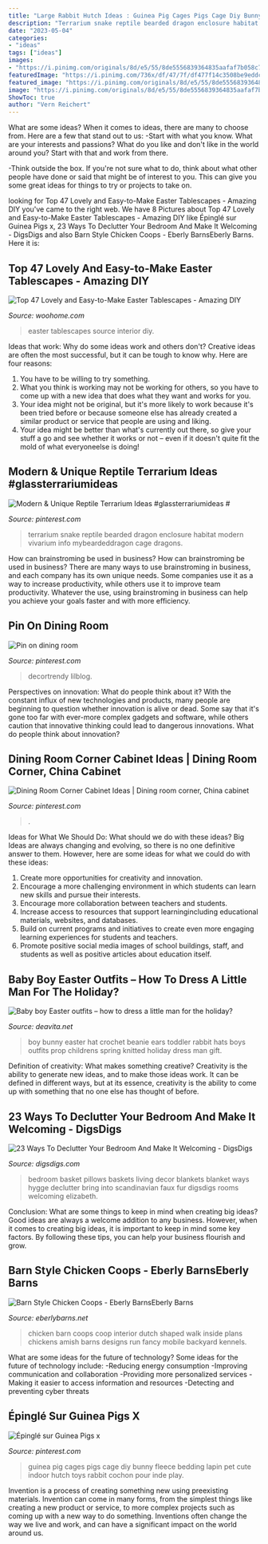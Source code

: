 ```yaml
---
title: "Large Rabbit Hutch Ideas : Guinea Pig Cages Pigs Cage Diy Bunny Fleece Bedding Lapin Pet Cute Indoor Hutch Toys Rabbit Cochon Pour Inde Play"
description: "Terrarium snake reptile bearded dragon enclosure habitat modern vivarium info mybeardeddragon cage dragons"
date: "2023-05-04"
categories:
- "ideas"
tags: ["ideas"]
images:
- "https://i.pinimg.com/originals/8d/e5/55/8de5556839364835aafaf7b058c7cb2d.jpg"
featuredImage: "https://i.pinimg.com/736x/df/47/7f/df477f14c3508be9eddc2b294bf1f67a.jpg"
featured_image: "https://i.pinimg.com/originals/8d/e5/55/8de5556839364835aafaf7b058c7cb2d.jpg"
image: "https://i.pinimg.com/originals/8d/e5/55/8de5556839364835aafaf7b058c7cb2d.jpg"
ShowToc: true
author: "Vern Reichert"
---
```



What are some ideas?
When it comes to ideas, there are many to choose from. Here are a few that stand out to us:
-Start with what you know. What are your interests and passions? What do you like and don't like in the world around you? Start with that and work from there.

-Think outside the box. If you're not sure what to do, think about what other people have done or said that might be of interest to you. This can give you some great ideas for things to try or projects to take on.

	

		
looking for Top 47 Lovely and Easy-to-Make Easter Tablescapes - Amazing DIY you've came to the right web. We have 8 Pictures about Top 47 Lovely and Easy-to-Make Easter Tablescapes - Amazing DIY like Épinglé sur Guinea Pigs x, 23 Ways To Declutter Your Bedroom And Make It Welcoming - DigsDigs and also Barn Style Chicken Coops - Eberly BarnsEberly Barns. Here it is:
		
    
## Top 47 Lovely And Easy-to-Make Easter Tablescapes - Amazing DIY

<img loading=lazy src="http://www.woohome.com/wp-content/uploads/2016/02/tablescapes-for-easter-45.jpg" onerror="this.onerror=null;this.src='https://tse4.mm.bing.net/th?id=OIP.kHdBhbuTTL7PJe3klqTRrgHaLw&amp;pid=15.1';" alt="Top 47 Lovely and Easy-to-Make Easter Tablescapes - Amazing DIY">

_Source: woohome.com_

>easter tablescapes source interior diy. 

	

Ideas that work: Why do some ideas work and others don't?
Creative ideas are often the most successful, but it can be tough to know why. Here are four reasons:
1. You have to be willing to try something.
2. What you think is working may not be working for others, so you have to come up with a new idea that does what they want and works for you.
3. Your idea might not be original, but it's more likely to work because it's been tried before or because someone else has already created a similar product or service that people are using and liking.
4. Your idea might be better than what's currently out there, so give your stuff a go and see whether it works or not – even if it doesn't quite fit the mold of what everyoneelse is doing!

    
## Modern &amp; Unique Reptile Terrarium Ideas #glassterrariumideas #

<img loading=lazy src="https://i.pinimg.com/736x/ce/82/ee/ce82ee747b2a9083d5b41a8292eec859.jpg" onerror="this.onerror=null;this.src='https://tse1.mm.bing.net/th?id=OIP.ZcGr4BsCqugXG6UBbP9EBAHaJ3&amp;pid=15.1';" alt="Modern &amp; Unique Reptile Terrarium Ideas #glassterrariumideas #">

_Source: pinterest.com_

>terrarium snake reptile bearded dragon enclosure habitat modern vivarium info mybeardeddragon cage dragons. 

	

How can brainstroming be used in business?
How can brainstroming be used in business? There are many ways to use brainstroming in business, and each company has its own unique needs. Some companies use it as a way to increase productivity, while others use it to improve team productivity. Whatever the use, using brainstroming in business can help you achieve your goals faster and with more efficiency.

    
## Pin On Dining Room

<img loading=lazy src="https://i.pinimg.com/736x/df/47/7f/df477f14c3508be9eddc2b294bf1f67a.jpg" onerror="this.onerror=null;this.src='https://tse2.mm.bing.net/th?id=OIP.dJZLciiCR9qkt62qDu3b8gHaLT&amp;pid=15.1';" alt="Pin on dining room">

_Source: pinterest.com_

>decortrendy lilblog. 

	

Perspectives on innovation: What do people think about it?
With the constant influx of new technologies and products, many people are beginning to question whether innovation is alive or dead. Some say that it's gone too far with ever-more complex gadgets and software, while others caution that innovative thinking could lead to dangerous innovations. What do people think about innovation?

    
## Dining Room Corner Cabinet Ideas | Dining Room Corner, China Cabinet

<img loading=lazy src="https://i.pinimg.com/originals/8d/e5/55/8de5556839364835aafaf7b058c7cb2d.jpg" onerror="this.onerror=null;this.src='https://tse2.mm.bing.net/th?id=OIP.V9FXSK-ChdfCufU_Y1ie1AHaLG&amp;pid=15.1';" alt="Dining Room Corner Cabinet Ideas | Dining room corner, China cabinet">

_Source: pinterest.com_

>. 

	

Ideas for What We Should Do: What should we do with these ideas?
Big Ideas are always changing and evolving, so there is no one definitive answer to them. However, here are some ideas for what we could do with these ideas: 
1. Create more opportunities for creativity and innovation. 
2. Encourage a more challenging environment in which students can learn new skills and pursue their interests. 
3. Encourage more collaboration between teachers and students. 
4. Increase access to resources that support learningincluding educational materials, websites, and databases. 
5. Build on current programs and initiatives to create even more engaging learning experiences for students and teachers. 
6. Promote positive social media images of school buildings, staff, and students as well as positive articles about education itself.

    
## Baby Boy Easter Outfits – How To Dress A Little Man For The Holiday?

<img loading=lazy src="https://deavita.net/wp-content/uploads/2015/01/baby-boy-easter-outfit-rabbit-ears-knitted-hat.jpg" onerror="this.onerror=null;this.src='https://tse2.mm.bing.net/th?id=OIP.dZ42h_3lmnMDwRI0Trr6iAHaLH&amp;pid=15.1';" alt="Baby boy Easter outfits – how to dress a little man for the holiday?">

_Source: deavita.net_

>boy bunny easter hat crochet beanie ears toddler rabbit hats boys outfits prop childrens spring knitted holiday dress man gift. 

	

Definition of creativity: What makes something creative?
Creativity is the ability to generate new ideas, and to make those ideas work. It can be defined in different ways, but at its essence, creativity is the ability to come up with something that no one else has thought of before.

    
## 23 Ways To Declutter Your Bedroom And Make It Welcoming - DigsDigs

<img loading=lazy src="https://www.digsdigs.com/photos/2017/12/08-a-basket-with-faux-fur-and-pillows-for-a-Scandinavian-bedroom.jpg" onerror="this.onerror=null;this.src='https://tse3.mm.bing.net/th?id=OIP.qz-hUcbIT6qwv7j9TR6SbwAAAA&amp;pid=15.1';" alt="23 Ways To Declutter Your Bedroom And Make It Welcoming - DigsDigs">

_Source: digsdigs.com_

>bedroom basket pillows baskets living decor blankets blanket ways hygge declutter bring into scandinavian faux fur digsdigs rooms welcoming elizabeth. 

	

Conclusion: What are some things to keep in mind when creating big ideas?
Good ideas are always a welcome addition to any business. However, when it comes to creating big ideas, it is important to keep in mind some key factors. By following these tips, you can help your business flourish and grow.

    
## Barn Style Chicken Coops - Eberly BarnsEberly Barns

<img loading=lazy src="http://eberlybarns.net/wp-content/uploads/2015/07/barn-style-coops-20.jpg" onerror="this.onerror=null;this.src='https://tse4.mm.bing.net/th?id=OIP.W8rA5hT0WmDjihFcUuC32AAAAA&amp;pid=15.1';" alt="Barn Style Chicken Coops - Eberly BarnsEberly Barns">

_Source: eberlybarns.net_

>chicken barn coops coop interior dutch shaped walk inside plans chickens amish barns designs run fancy mobile backyard kennels. 

	

What are some ideas for the future of technology?
Some ideas for the future of technology include: 
-Reducing energy consumption 
-Improving communication and collaboration 
-Providing more personalized services 
-Making it easier to access information and resources 
-Detecting and preventing cyber threats

    
## Épinglé Sur Guinea Pigs X

<img loading=lazy src="https://i.pinimg.com/736x/a0/72/a9/a072a9e5d22623b2682fcb110d0554fb.jpg" onerror="this.onerror=null;this.src='https://tse4.mm.bing.net/th?id=OIP.TwHfePbpoJqSxPiej1_tTwHaJ3&amp;pid=15.1';" alt="Épinglé sur Guinea Pigs x">

_Source: pinterest.com_

>guinea pig cages pigs cage diy bunny fleece bedding lapin pet cute indoor hutch toys rabbit cochon pour inde play. 

	

Invention is a process of creating something new using preexisting materials. Invention can come in many forms, from the simplest things like creating a new product or service, to more complex projects such as coming up with a new way to do something. Inventions often change the way we live and work, and can have a significant impact on the world around us.


